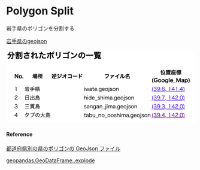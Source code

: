 Polygon Split
===============


岩手県のポリゴンを分割する

[岩手県のgeojson](https://github.com/ohwada/World_Countries/blob/main/geojson/japan_prefectures/geojson/iwate.geojson)

![split_log](https://github.com/ohwada/World_Countries/blob/main/geoPandas/polygon_explode/iwate/polygon_split/screenshots/split_log.png)

#### Reference

[都道府県別の県のポリゴンの GeoJson ファイル](https://github.com/ohwada/World_Countries/tree/main/geojson/japan_prefectures)

[geopandas.GeoDataFrame..explode](https://geopandas.org/en/stable/docs/reference/api/geopandas.GeoDataFrame.explode.html)
